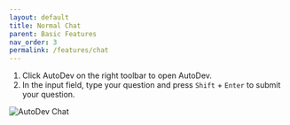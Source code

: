 ```yaml
---
layout: default
title: Normal Chat
parent: Basic Features
nav_order: 3
permalink: /features/chat
---
```


1. Click AutoDev on the right toolbar to open AutoDev.
2. In the input field, type your question and press `Shift` + `Enter` to submit your question.

![AutoDev Chat](https://unitmesh.cc/auto-dev/normal-chat.png)
